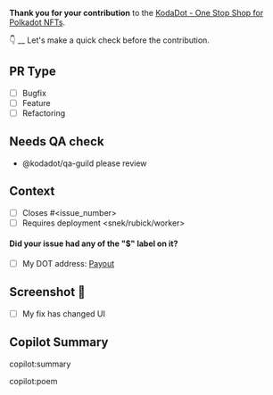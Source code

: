 **Thank you for your contribution** to the [KodaDot - One Stop Shop for Polkadot NFTs](https://kodadot.xyz).

👇 __ Let's make a quick check before the contribution.

## PR Type

- [ ] Bugfix
- [ ] Feature
- [ ] Refactoring

## Needs QA check

- @kodadot/qa-guild please review

## Context

- [ ] Closes #<issue_number>
- [ ] Requires deployment <snek/rubick/worker>

#### Did your issue had any of the "$" label on it?

- [ ] My DOT address: [Payout](https://canary.kodadot.xyz/dot/transfer/?target=<My_Polkadot_Address_check_https://github.com/kodadot/nft-gallery/blob/main/REWARDS.md#creating-your-dot-address>)

## Screenshot 📸

- [ ] My fix has changed UI

## Copilot Summary
copilot:summary

copilot:poem
